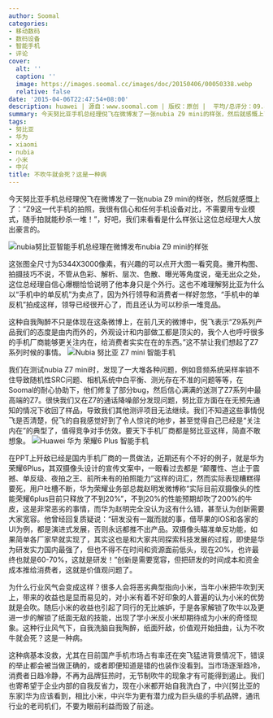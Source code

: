 ```yaml
---
author: Soomal
categories:
- 移动数码
- 数码设备
- 智能手机
- 评论
cover:
  alt: ''
  caption: ''
  image: https://images.soomal.cc/images/doc/20150406/00050338.webp
  relative: false
date: '2015-04-06T22:47:54+08:00'
description: huawei | 源自：www.soomal.com | 版权：原创 |  平均/总评分：09.85/2256
summary: 今天努比亚手机总经理倪飞在微博发了一张nubia Z9 mini的样张，然后就感慨上了：“Z9这一代手机的拍照，我很有信心和任何手机设备对比，不需要用专业模式，随手拍就能秒杀一堆！”，好吧，我们来看看是什么样张让这位总经理大人放出豪言的。
tags:
- 努比亚
- 华为
- xiaomi
- nubia
- 小米
- 中兴
title: 不吹牛就会死？这是一种病
---
```


今天努比亚手机总经理倪飞在微博发了一张nubia Z9 mini的样张，然后就感慨上了：“Z9这一代手机的拍照，我很有信心和任何手机设备对比，不需要用专业模式，随手拍就能秒杀一堆！”，好吧，我们来看看是什么样张让这位总经理大人放出豪言的。

![nubia努比亚智能手机总经理在微博发布nubia Z9 mini的样张](https://images.soomal.cc/images/doc/20150406/00050336.webp)




这张图全尺寸为5344X3000像素，有兴趣的可以点开大图一看究竟。撇开构图、拍摄技巧不说，不管从色彩、解析、层次、色散、曝光等角度说，毫无出众之处，这位总经理自信心爆棚恰恰说明了他本身只是个外行。这也不难理解努比亚为什么以“手机中的单反机”为卖点了，因为外行领导和消费者一样好忽悠，“手机中的单反机”拍成这样，领导已经很开心了，而且还认为可以秒杀一堆竞品。

这种自我陶醉不只是体现在这条微博上，在前几天的微博中，倪飞表示“Z9系列产品我们的态度是由内而外的，外观设计和内部做工都是顶尖的，我个人也呼吁很多的手机厂商能够更关注内在，给消费者实实在在的东西。”这不禁让我们想起了Z7系列时候的事情。
![Nubia 努比亚 Z7 mini 智能手机](https://images.soomal.cc/images/doc/20140822/00045201_01.webp)




我们在测试nubia Z7 mini时，发现了一大堆各种问题，例如音频系统采样率锁不住导致随机性SRC问题、相机系统中白平衡、测光存在不准的问题等等，在Soomal的耐心协助下，他们修复了部分bug，然后信心满满的送测了Z7系列中最高端的Z7。很快我们又在Z7的通话降噪部分发现问题，努比亚方面在在无预先通知的情况下收回了样品，导致我们其他测评项目无法继续。我们不知道这些事情倪飞是否清楚，倪飞的自我感觉好到了令人惊诧的地步，甚至觉得自己已经是“关注内在”的典型了，值得竞争对手仿效。要天下手机厂商都是努比亚这样，简直不敢想象。
![Huawei 华为 荣耀6 Plus 智能手机](https://images.soomal.cc/images/doc/20150304/00049428_01.webp)




在PPT上歼敌已经是国内手机厂商的一贯做法，近期还有个不好的例子，就是华为荣耀6Plus，其双摄像头设计的宣传文案中，一眼看过去都是 “颠覆性、岂止于震撼、单反级、夜拍之王、前所未有的拍照能力”这样的词汇，然而实际表现糟糕得要死，用户吐槽不断，华为荣耀业务部总裁赵明发微博称“实际目前双摄像头的性能荣耀6plus目前只释放了不到20%”，不到20%的性能预期却吹了200%的牛皮，这是非常恶劣的事情，而华为赵明完全没认为这有什么错，甚至认为创新需要大家宽容。他曾经回复质疑说：“研发没有一蹴而就的事，借苹果的IOS和各家的UI为例，都是演进式发展，否则永远都推不出产品。双摄像头瞄准单反功能，如果简单各厂家早就实现了，其实这也是和大家共同探索科技发展的过程，即使是华为研发实力国内最强了，但也不得不在时间和资源面前低头，现在20%，也许最终也就是60-70%，这就是研发！”创新是需要宽容，但把研发的时间成本和资金成本推给消费者，这就是价值观问题了。

为什么行业风气会变成这样？很多人会将恶劣典型指向小米，当年小米把牛吹到天上，带来的收益也是显而易见的，对小米有着不好印象的人普遍的认为小米的优势就是会吹。随后小米的收益也引起了同行的无比嫉妒，于是各家解锁了吹牛以及更进一步的解锁了纸面无敌的技能，出现了学小米反小米却期待成为小米的奇怪现象。这种行业风气下，自我洗脑自我陶醉，纸面歼敌，价值观开始扭曲，认为不吹牛就会死？这是一种病。

这种病基本没救，尤其在目前国产手机市场占有率还在突飞猛进背景情况下，错误的举止都会被当做正确的，或者即便知道是错的也装作没看到。当市场逐渐趋冷，消费者日趋冷静，不再为品牌狂热时，无节制吹牛的现象才有可能得到遏止。我们也寄希望于企业内部的自我反省力，现在小米都开始自我洗白了，中兴[努比亚的东家]华为应该看到，相比小米，中兴华为更有潜力成为巨头级的手机品牌，通讯行业的老司机们，不要为眼前利益而毁了前途。